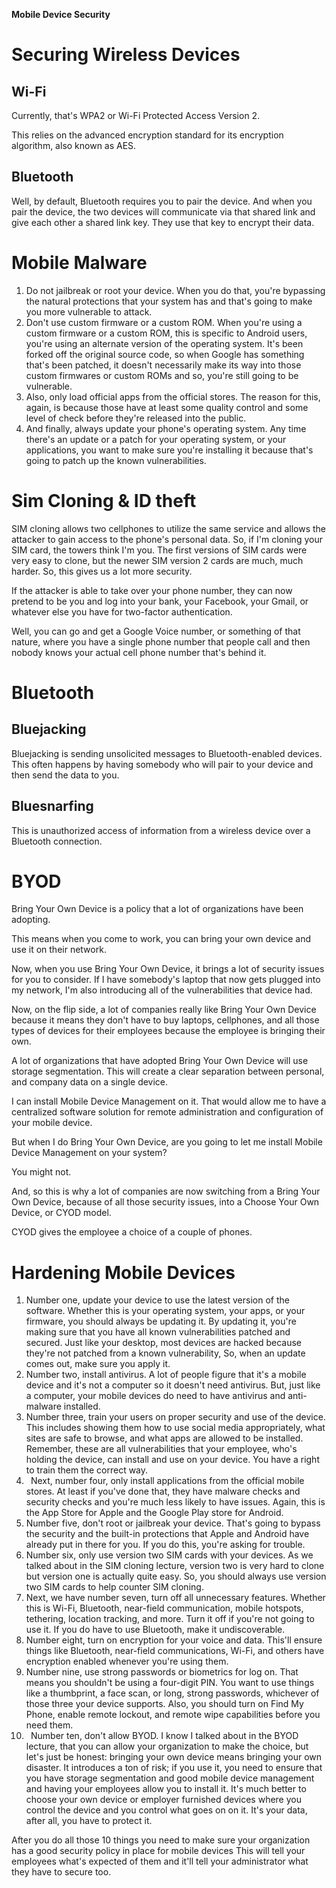 ﻿**Mobile Device Security**


# Securing Wireless Devices


## Wi-Fi
Currently, that's WPA2 or Wi-Fi Protected Access Version 2.

This relies on the advanced encryption standard for its encryption algorithm, also known as AES.
## Bluetooth
Well, by default, Bluetooth requires you to pair the device. And when you pair the device, the two devices will communicate via that shared link and give each other a shared link key. They use that key to encrypt their data.


# Mobile Malware
1. Do not jailbreak or root your device. When you do that, you're bypassing the natural protections that your system has and that's going to make you more vulnerable to attack.
1. Don't use custom firmware or a custom ROM. When you're using a custom firmware or a custom ROM, this is specific to Android users, you're using an alternate version of the operating system. It's been forked off the original source code, so when Google has something that's been patched, it doesn't necessarily make its way into those custom firmwares or custom ROMs and so, you're still going to be vulnerable.
1. Also, only load official apps from the official stores. The reason for this, again, is because those have at least some quality control and some level of check before they're released into the public. 
1. And finally, always update your phone's operating system. Any time there's an update or a patch for your operating system, or your applications, you want to make sure you're installing it because that's going to patch up the known vulnerabilities.


# Sim Cloning & ID theft
SIM cloning allows two cellphones to utilize the same service and allows the attacker to gain access to the phone's personal data. So, if I'm cloning your SIM card, the towers think I'm you. 
The first versions of SIM cards were very easy to clone, but the newer SIM version 2 cards are much, much harder. So, this gives us a lot more security.

If the attacker is able to take over your phone number, they can now pretend to be you and log into your bank, your Facebook, your Gmail, or whatever else you have for two-factor authentication.

Well, you can go and get a Google Voice number, or something of that nature, where you have a single phone number that people call and then nobody knows your actual cell phone number that's behind it.



# Bluetooth

## Bluejacking
Bluejacking is sending unsolicited messages to Bluetooth-enabled devices. This often happens by having somebody who will pair to your device and then send the data to you.


## Bluesnarfing
This is unauthorized access of information from a wireless device over a Bluetooth connection.


# BYOD
Bring Your Own Device is a policy that a lot of organizations have been adopting.

This means when you come to work, you can bring your own device and use it on their network.

Now, when you use Bring Your Own Device, it brings a lot of security issues for you to consider. If I have somebody's laptop that now gets plugged into my network, I'm also introducing all of the vulnerabilities that device had.

Now, on the flip side, a lot of companies really like Bring Your Own Device because it means they don't have to buy laptops, cellphones, and all those types of devices for their employees because the employee is bringing their own.

A lot of organizations that have adopted Bring Your Own Device will use storage segmentation. This will create a clear separation between personal, and company data on a single device.

I can install Mobile Device Management on it. That would allow me to have a centralized software solution for remote administration and configuration of your mobile device.

But when I do Bring Your Own Device, are you going to let me install Mobile Device Management on your system?

You might not.

And, so this is why a lot of companies are now switching from a Bring Your Own Device, because of all those security issues, into a Choose Your Own Device, or CYOD model.

CYOD gives the employee a choice of a couple of phones.


# Hardening Mobile Devices
1. Number one, update your device to use the latest version of the software. Whether this is your operating system, your apps, or your firmware, you should always be updating it. By updating it, you're making sure that you have all known vulnerabilities patched and secured. Just like your desktop, most devices are hacked because they're not patched from a known vulnerability, So, when an update comes out, make sure you apply it.
1. Number two, install antivirus. A lot of people figure that it's a mobile device and it's not a computer so it doesn't need antivirus. But, just like a computer, your mobile devices do need to have antivirus and anti-malware installed.
1. Number three, train your users on proper security and use of the device. This includes showing them how to use social media appropriately, what sites are safe to browse, and what apps are allowed to be installed. Remember, these are all vulnerabilities that your employee, who's holding the device, can install and use on your device. You have a right to train them the correct way.
1. ` `Next, number four, only install applications from the official mobile stores. At least if you've done that, they have malware checks and security checks and you're much less likely to have issues. Again, this is the App Store for Apple and the Google Play store for Android.
1. Number five, don't root or jailbreak your device. That's going to bypass the security and the built-in protections that Apple and Android have already put in there for you. If you do this, you're asking for trouble.
1. Number six, only use version two SIM cards with your devices. As we talked about in the SIM cloning lecture, version two is very hard to clone but version one is actually quite easy. So, you should always use version two SIM cards to help counter SIM cloning.
1. Next, we have number seven, turn off all unnecessary features. Whether this is Wi-Fi, Bluetooth, near-field communication, mobile hotspots, tethering, location tracking, and more. Turn it off if you're not going to use it. If you do have to use Bluetooth, make it undiscoverable.
1. Number eight, turn on encryption for your voice and data. This'll ensure things like Bluetooth, near-field communications, Wi-Fi, and others have encryption enabled whenever you're using them.
1. Number nine, use strong passwords or biometrics for log on. That means you shouldn't be using a four-digit PIN. You want to use things like a thumbprint, a face scan, or long, strong passwords, whichever of those three your device supports. Also, you should turn on Find My Phone, enable remote lockout, and remote wipe capabilities before you need them.
1. ` `Number ten, don't allow BYOD. I know I talked about in the BYOD lecture, that you can allow your organization to make the choice, but let's just be honest: bringing your own device means bringing your own disaster. It introduces a ton of risk; if you use it, you need to ensure that you have storage segmentation and good mobile device management and having your employees allow you to install it. It's much better to choose your own device or employer furnished devices where you control the device and you control what goes on on it. It's your data, after all, you have to protect it.


After you do all those 10 things you need to make sure your organization has a good security policy in place for mobile devices This will tell your employees what's expected of them and it'll tell your administrator what they have to secure too.

